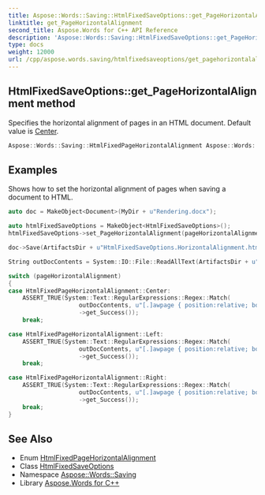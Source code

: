 ```yaml
---
title: Aspose::Words::Saving::HtmlFixedSaveOptions::get_PageHorizontalAlignment method
linktitle: get_PageHorizontalAlignment
second_title: Aspose.Words for C++ API Reference
description: 'Aspose::Words::Saving::HtmlFixedSaveOptions::get_PageHorizontalAlignment method. Specifies the horizontal alignment of pages in an HTML document. Default value is Center in C++.'
type: docs
weight: 12000
url: /cpp/aspose.words.saving/htmlfixedsaveoptions/get_pagehorizontalalignment/
---
```

## HtmlFixedSaveOptions::get_PageHorizontalAlignment method


Specifies the horizontal alignment of pages in an HTML document. Default value is [Center](../../htmlfixedpagehorizontalalignment/).

```cpp
Aspose::Words::Saving::HtmlFixedPageHorizontalAlignment Aspose::Words::Saving::HtmlFixedSaveOptions::get_PageHorizontalAlignment() const
```


## Examples



Shows how to set the horizontal alignment of pages when saving a document to HTML. 
```cpp
auto doc = MakeObject<Document>(MyDir + u"Rendering.docx");

auto htmlFixedSaveOptions = MakeObject<HtmlFixedSaveOptions>();
htmlFixedSaveOptions->set_PageHorizontalAlignment(pageHorizontalAlignment);

doc->Save(ArtifactsDir + u"HtmlFixedSaveOptions.HorizontalAlignment.html", htmlFixedSaveOptions);

String outDocContents = System::IO::File::ReadAllText(ArtifactsDir + u"HtmlFixedSaveOptions.HorizontalAlignment/styles.css");

switch (pageHorizontalAlignment)
{
case HtmlFixedPageHorizontalAlignment::Center:
    ASSERT_TRUE(System::Text::RegularExpressions::Regex::Match(
                    outDocContents, u"[.]awpage { position:relative; border:solid 1pt black; margin:10pt auto 10pt auto; overflow:hidden; }")
                    ->get_Success());
    break;

case HtmlFixedPageHorizontalAlignment::Left:
    ASSERT_TRUE(System::Text::RegularExpressions::Regex::Match(
                    outDocContents, u"[.]awpage { position:relative; border:solid 1pt black; margin:10pt auto 10pt 10pt; overflow:hidden; }")
                    ->get_Success());
    break;

case HtmlFixedPageHorizontalAlignment::Right:
    ASSERT_TRUE(System::Text::RegularExpressions::Regex::Match(
                    outDocContents, u"[.]awpage { position:relative; border:solid 1pt black; margin:10pt 10pt 10pt auto; overflow:hidden; }")
                    ->get_Success());
    break;
}
```

## See Also

* Enum [HtmlFixedPageHorizontalAlignment](../../htmlfixedpagehorizontalalignment/)
* Class [HtmlFixedSaveOptions](../)
* Namespace [Aspose::Words::Saving](../../)
* Library [Aspose.Words for C++](../../../)
